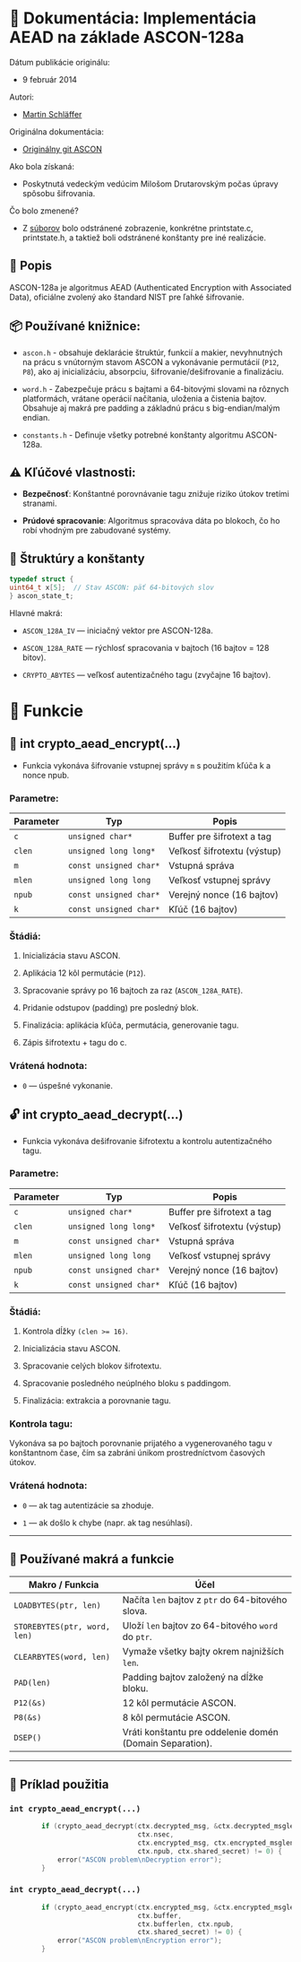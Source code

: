 # 📄 Dokumentácia: Implementácia AEAD na základe ASCON-128a
Dátum publikácie originálu:

- 9 február 2014

Autori:

- [Martin Schläffer](https://github.com/mschlaeffer)

Originálna dokumentácia:

- [Originálny git ASCON](https://github.com/ascon/ascon-c/tree/main/crypto_aead/asconaead128/ref)

Ako bola získaná:

- Poskytnutá vedeckým vedúcim Milošom Drutarovským počas úpravy spôsobu šifrovania.

Čo bolo zmenené?

- Z [súborov](https://github.com/WilhelmWin/ECC-code/tree/master/2.0/Source/ASCON) bolo odstránené zobrazenie, konkrétne printstate.c, printstate.h, a taktiež boli odstránené konštanty pre iné realizácie.
 
## 🔐 Popis

ASCON-128a je algoritmus AEAD
(Authenticated Encryption with Associated Data),
oficiálne zvolený ako štandard NIST pre ľahké šifrovanie.
##  📦 Používané knižnice:

- `ascon.h` - obsahuje deklarácie štruktúr, funkcií a makier,
    nevyhnutných na prácu s vnútorným stavom ASCON
    a vykonávanie permutácií (`P12`, `P8`), ako aj inicializáciu,
    absorpciu, šifrovanie/dešifrovanie a finalizáciu.

- `word.h` - Zabezpečuje prácu s bajtami a 64-bitovými slovami na 
rôznych platformách, vrátane operácií načítania, uloženia a čistenia bajtov. Obsahuje aj makrá pre padding
    a základnú prácu s big-endian/malým endian.

- `constants.h` - Definuje všetky potrebné konštanty algoritmu
    ASCON-128a.

##  ⚠️ Kľúčové vlastnosti:

- **Bezpečnosť**: Konštantné porovnávanie tagu znižuje riziko útokov 
tretími stranami.

- **Prúdové spracovanie**: Algoritmus spracováva dáta po blokoch,
    čo ho robí vhodným pre zabudované systémy.

## 📘 Štruktúry a konštanty
```c
typedef struct {
uint64_t x[5];  // Stav ASCON: päť 64-bitových slov
} ascon_state_t;
```
Hlavné makrá:

- `ASCON_128A_IV` — iniciačný vektor pre ASCON-128a.

- `ASCON_128A_RATE` — rýchlosť spracovania v bajtoch (16 bajtov = 128 bitov).

- `CRYPTO_ABYTES` — veľkosť autentizačného tagu (zvyčajne 16 bajtov).

# 🔧 Funkcie
## 🔐 int crypto_aead_encrypt(...)

- Funkcia vykonáva šifrovanie vstupnej správy `m`
    s použitím kľúča k a nonce npub.

### Parametre:

| Parameter     | Typ                  | Popis                                      |
|---------------|----------------------|--------------------------------------------|
| `c`           | `unsigned char*`      | Buffer pre šifrotext a tag                 |
| `clen`        | `unsigned long long*` | Veľkosť šifrotextu (výstup)                |
| `m`           | `const unsigned char*`| Vstupná správa                            |
| `mlen`        | `unsigned long long`  | Veľkosť vstupnej správy                   |
| `npub`        | `const unsigned char*`| Verejný nonce (16 bajtov)                 |
| `k`           | `const unsigned char*`| Kľúč (16 bajtov)                          |
### Štádiá:
1. Inicializácia stavu ASCON.

2. Aplikácia 12 kôl permutácie (`P12`).

3. Spracovanie správy po 16 bajtoch za raz (`ASCON_128A_RATE`).

4. Pridanie odstupov (padding) pre posledný blok.

5. Finalizácia: aplikácia kľúča, permutácia, generovanie tagu.

6. Zápis šifrotextu + tagu do c.

### Vrátená hodnota:

- `0` — úspešné vykonanie.

## 🔓 int crypto_aead_decrypt(...)

- Funkcia vykonáva dešifrovanie šifrotextu a kontrolu autentizačného tagu.

### Parametre:

| Parameter     | Typ                  | Popis                                      |
|---------------|----------------------|--------------------------------------------|
| `c`           | `unsigned char*`      | Buffer pre šifrotext a tag                 |
| `clen`        | `unsigned long long*` | Veľkosť šifrotextu (výstup)                |
| `m`           | `const unsigned char*`| Vstupná správa                            |
| `mlen`        | `unsigned long long`  | Veľkosť vstupnej správy                   |
| `npub`        | `const unsigned char*`| Verejný nonce (16 bajtov)                 |
| `k`           | `const unsigned char*`| Kľúč (16 bajtov)                          |

### Štádiá:

1. Kontrola dĺžky `(clen >= 16)`.

2. Inicializácia stavu ASCON.

3. Spracovanie celých blokov šifrotextu.

4. Spracovanie posledného neúplného bloku s paddingom.

5. Finalizácia: extrakcia a porovnanie tagu.

### Kontrola tagu:

Vykonáva sa po bajtoch porovnanie prijatého a vygenerovaného
tagu v konštantnom čase, čím sa zabráni únikom prostredníctvom
časových útokov.

### Vrátená hodnota:

- `0` — ak tag autentizácie sa zhoduje.

- `1` — ak došlo k chybe (napr. ak tag nesúhlasí).

---
## 📑 Používané makrá a funkcie

| Makro / Funkcia       | Účel                                         |
|----------------------|----------------------------------------------|
| `LOADBYTES(ptr, len)` | Načíta `len` bajtov z `ptr` do 64-bitového slova. |
| `STOREBYTES(ptr, word, len)` | Uloží `len` bajtov zo 64-bitového `word` do `ptr`. |
| `CLEARBYTES(word, len)` | Vymaže všetky bajty okrem najnižších `len`. |
| `PAD(len)`            | Padding bajtov založený na dĺžke bloku.      |
| `P12(&s)`             | 12 kôl permutácie ASCON.                    |
| `P8(&s)`              | 8 kôl permutácie ASCON.                     |
| `DSEP()`              | Vráti konštantu pre oddelenie domén (Domain Separation). |

---
## 🧪 Príklad použitia

### **`int crypto_aead_encrypt(...)`**
```c
        if (crypto_aead_decrypt(ctx.decrypted_msg, &ctx.decrypted_msglen,
                                ctx.nsec,
                                ctx.encrypted_msg, ctx.encrypted_msglen,
                                ctx.npub, ctx.shared_secret) != 0) {
            error("ASCON problem\nDecryption error");
        }
```
### **`int crypto_aead_decrypt(...)`**
```c
        if (crypto_aead_encrypt(ctx.encrypted_msg, &ctx.encrypted_msglen,
                                ctx.buffer,
                                ctx.bufferlen, ctx.npub,
                                ctx.shared_secret) != 0) {
            error("ASCON problem\nEncryption error");
        }
```